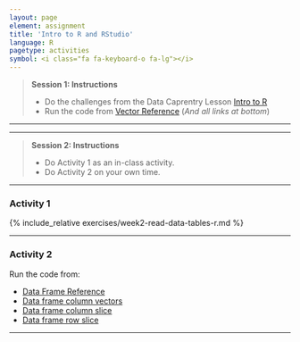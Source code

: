 ```yaml
---
layout: page
element: assignment
title: 'Intro to R and RStudio'
language: R
pagetype: activities
symbol: <i class="fa fa-keyboard-o fa-lg"></i>
---
```


> **Session 1: Instructions**
>
> - Do the challenges from the Data Caprentry Lesson [Intro to R](https://datacarpentry.org/R-ecology-lesson/01-intro-to-r.html)
> - Run the code from [Vector Reference](http://www.r-tutor.com/r-introduction/vector) (*And all links at bottom*)

---
---


> **Session 2: Instructions**
>
> - Do Activity 1 as an in-class activity.
> - Do Activity 2 on your own time.
>
---

### Activity 1

{% include_relative exercises/week2-read-data-tables-r.md %}

---

### Activity 2

Run the code from:
- [Data Frame Reference](http://www.r-tutor.com/r-introduction/data-frame)
- [Data frame column vectors](http://www.r-tutor.com/r-introduction/data-frame/data-frame-column-vector)
- [Data frame column slice](http://www.r-tutor.com/r-introduction/data-frame/data-frame-column-slice)
- [Data frame row slice](http://www.r-tutor.com/r-introduction/data-frame/data-frame-row-slice)


---

